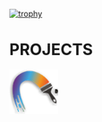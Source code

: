 <a href="https://github.com/MUHIB-143"><img title="trophy" src="https://github-profile-trophy.vercel.app/?username=MUHIB-143&theme=monokai"></a>
# PROJECTS 
[<img src="file/logo.png" alt="DELIGHT PAINTING" height="80">](https://github.com/MUHIB-143/DELIGHT-PAINTING/releases/download/Service/DELIGHT_PAINTING.apk)
